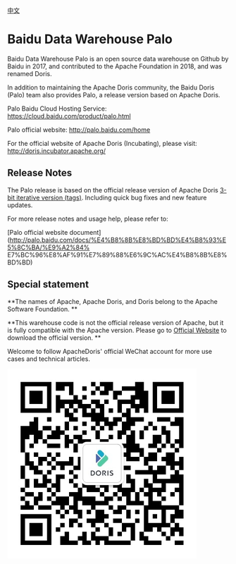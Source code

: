 [中文](https://github.com/baidu/palo/blob/master/README.md)

# Baidu Data Warehouse Palo

Baidu Data Warehouse Palo is an open source data warehouse on Github by Baidu in 2017, and contributed to the Apache Foundation in 2018, and was renamed Doris.

In addition to maintaining the Apache Doris community, the Baidu Doris (Palo) team also provides Palo, a release version based on Apache Doris.

Palo Baidu Cloud Hosting Service: https://cloud.baidu.com/product/palo.html

Palo official website: http://palo.baidu.com/home

For the official website of Apache Doris (Incubating), please visit: http://doris.incubator.apache.org/

## Release Notes

The Palo release is based on the official release version of Apache Doris [3-bit iterative version (tags)](https://semver.org/lang/zh-CN/). Including quick bug fixes and new feature updates.

For more release notes and usage help, please refer to:

[Palo official website document](http://palo.baidu.com/docs/%E4%B8%8B%E8%BD%BD%E4%B8%93%E5%8C%BA/%E9%A2%84% E7%BC%96%E8%AF%91%E7%89%88%E6%9C%AC%E4%B8%8B%E8%BD%BD)

## Special statement

**The names of Apache, Apache Doris, and Doris belong to the Apache Software Foundation. **

**This warehouse code is not the official release version of Apache, but it is fully compatible with the Apache version. Please go to [Official Website](doris.apache.org) to download the official version. **

Welcome to follow ApacheDoris' official WeChat account for more use cases and technical articles.

![](https://github.com/baidu/palo/blob/master/docs/resources/doris-wechat.jpg)
